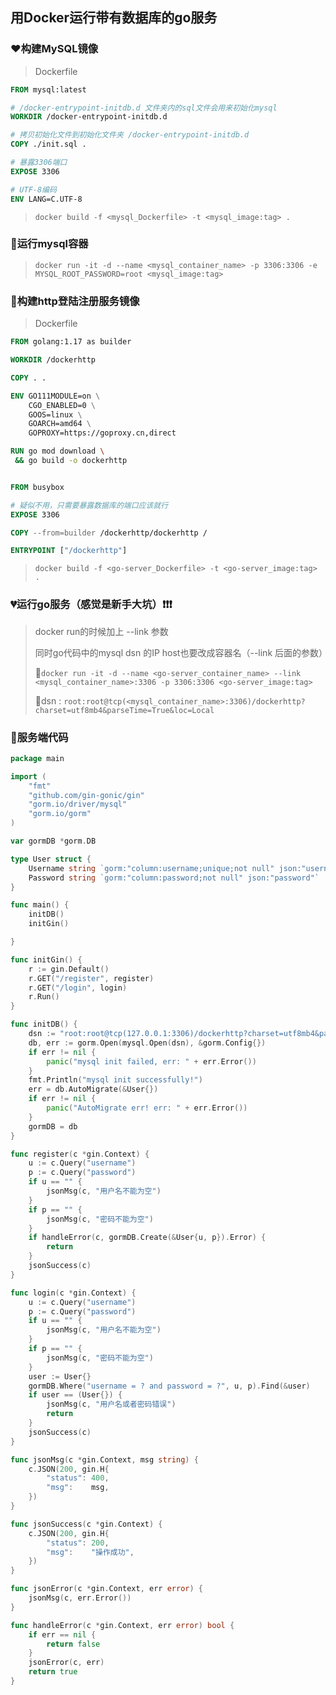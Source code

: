 

## 用Docker运行带有数据库的go服务

### :heart:构建MySQL镜像

> Dockerfile      

```dockerfile
FROM mysql:latest

# /docker-entrypoint-initdb.d 文件夹内的sql文件会用来初始化mysql
WORKDIR /docker-entrypoint-initdb.d

# 拷贝初始化文件到初始化文件夹 /docker-entrypoint-initdb.d
COPY ./init.sql .

# 暴露3306端口
EXPOSE 3306

# UTF-8编码
ENV LANG=C.UTF-8
```

> `docker build -f <mysql_Dockerfile> -t <mysql_image:tag> .`

### :blue_heart:运行mysql容器

> `docker run -it -d --name <mysql_container_name> -p 3306:3306 -e MYSQL_ROOT_PASSWORD=root <mysql_image:tag> `

### :green_heart:构建http登陆注册服务镜像

> Dockerfile

```dockerfile
FROM golang:1.17 as builder

WORKDIR /dockerhttp

COPY . .

ENV GO111MODULE=on \
    CGO_ENABLED=0 \
    GOOS=linux \
    GOARCH=amd64 \
    GOPROXY=https://goproxy.cn,direct

RUN go mod download \
 && go build -o dockerhttp


FROM busybox

# 疑似不用，只需要暴露数据库的端口应该就行
EXPOSE 3306

COPY --from=builder /dockerhttp/dockerhttp /

ENTRYPOINT ["/dockerhttp"]
```

> `docker build -f <go-server_Dockerfile> -t <go-server_image:tag> .`      

### :broken_heart:运行go服务（感觉是新手大坑）:exclamation::exclamation::exclamation:

> docker run的时候加上 --link 参数        
>
> 同时go代码中的mysql dsn 的IP host也要改成容器名（--link 后面的参数）    
>
> 
>
> :rocket:`docker run -it -d --name <go-server_container_name> --link <mysql_container_name>:3306 -p 3306:3306 <go-server_image:tag>`       
>
> :rocket:dsn : `root:root@tcp(<mysql_container_name>:3306)/dockerhttp?charset=utf8mb4&parseTime=True&loc=Local`        

### :yellow_heart:服务端代码

```go
package main

import (
	"fmt"
	"github.com/gin-gonic/gin"
	"gorm.io/driver/mysql"
	"gorm.io/gorm"
)

var gormDB *gorm.DB

type User struct {
	Username string `gorm:"column:username;unique;not null" json:"username"`
	Password string `gorm:"column:password;not null" json:"password"`
}

func main() {
	initDB()
	initGin()

}

func initGin() {
	r := gin.Default()
	r.GET("/register", register)
	r.GET("/login", login)
	r.Run()
}

func initDB() {
	dsn := "root:root@tcp(127.0.0.1:3306)/dockerhttp?charset=utf8mb4&parseTime=True&loc=Local"
	db, err := gorm.Open(mysql.Open(dsn), &gorm.Config{})
	if err != nil {
		panic("mysql init failed, err: " + err.Error())
	}
	fmt.Println("mysql init successfully!")
	err = db.AutoMigrate(&User{})
	if err != nil {
		panic("AutoMigrate err! err: " + err.Error())
	}
	gormDB = db
}

func register(c *gin.Context) {
	u := c.Query("username")
	p := c.Query("password")
	if u == "" {
		jsonMsg(c, "用户名不能为空")
	}
	if p == "" {
		jsonMsg(c, "密码不能为空")
	}
	if handleError(c, gormDB.Create(&User{u, p}).Error) {
		return
	}
	jsonSuccess(c)
}

func login(c *gin.Context) {
	u := c.Query("username")
	p := c.Query("password")
	if u == "" {
		jsonMsg(c, "用户名不能为空")
	}
	if p == "" {
		jsonMsg(c, "密码不能为空")
	}
	user := User{}
	gormDB.Where("username = ? and password = ?", u, p).Find(&user)
	if user == (User{}) {
		jsonMsg(c, "用户名或者密码错误")
		return
	}
	jsonSuccess(c)
}

func jsonMsg(c *gin.Context, msg string) {
	c.JSON(200, gin.H{
		"status": 400,
		"msg":    msg,
	})
}

func jsonSuccess(c *gin.Context) {
	c.JSON(200, gin.H{
		"status": 200,
		"msg":    "操作成功",
	})
}

func jsonError(c *gin.Context, err error) {
	jsonMsg(c, err.Error())
}

func handleError(c *gin.Context, err error) bool {
	if err == nil {
		return false
	}
	jsonError(c, err)
	return true
}
```

